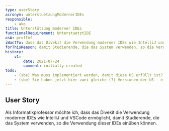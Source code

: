 ```yaml
---
type: userStory
acronym: unterstuetzungModernerIDEs
responsible:
    - ako
title: Unterstützung moderner IDEs
functionalRequirement: UnterstuetztIDE
asA: profInf
iWantTo: dass das Divekit die Verwendung moderner IDEs wie IntelliJ und VSCode ermöglicht
forThisReason: damit Studierende, die das System verwenden, so die Verwendung dieser IDEs einüben können
history:
    v1:
        date: 2021-07-24
        comment: initially created
todo:
    - (sbe) Was muss implementiert werden, damit diese US erfüllt ist? Ist mir unklar. Was soll das Team tun?
    - (sbe) Sie haben jetzt hier zwei gleiche (?) Versionen der US - einmal die oben durch das Front Matter definierte (asA ... iWantTo ... forThisReason), und unten nochmal als Text. Bitte nutzen Sie *nur* das Front Matter. Bitte passen Sie die Formulierung so an, dass das im Web Interface gut lesbar umgesetzt ist.     
---
```


## User Story

Als Informatikprofessor möchte ich, dass das Divekit die Verwendung moderner IDEs wie IntelliJ und VSCode ermöglicht, damit Studierende, die das System verwenden, so die Verwendung dieser IDEs einüben können.